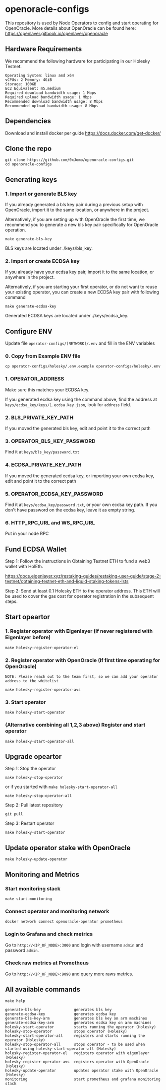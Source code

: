 # openoracle-configs
This repository is used by Node Operators to config and start operating for OpenOracle.
More details about OpenOracle can be found here: https://openlayer.gitbook.io/openlayer/openoracle

## Hardware Requirements
We recommend the following hardware for participating in our Holesky Testnet.
```
Operating System: linux amd x64
vCPUs: 2 Memory: 4GiB
Storage: 100GB
EC2 Equivalent: m5.medium
Required download bandwidth usage: 1 Mbps
Required upload bandwidth usage: 1 Mbps
Recommended download bandwidth usage: 8 Mbps
Recommended upload bandwidth usage: 8 Mbps
```

## Dependencies
Download and install docker per guide https://docs.docker.com/get-docker/

## Clone the repo
```
git clone https://github.com/0xJomo/openoracle-configs.git
cd openoracle-configs
```

## Generating keys

### 1. Import or generate BLS key
If you already generated a bls key pair during a previous setup with OpenOracle, import it to the same location, or anywhere in the project.

Alternatively, if you are setting up with OpenOracle the first time, we recommend you to generate a new bls key pair specifically for OpenOracle operation.

```
make generate-bls-key
```

BLS keys are located under ./keys/bls_key.

### 2. Import or create ECDSA key
If you already have your ecdsa key pair, import it to the same location, or anywhere in the project.

Alternatively, if you are starting your first operator, or do not want to reuse your existing operator, you can create a new ECDSA key pair with following command

```
make generate-ecdsa-key
```

Generated ECDSA keys are located under ./keys/ecdsa_key.

## Configure ENV
Update file `operator-configs/[NETWORK]/.env` and fill in the ENV variables

### 0. Copy from Example ENV file
`cp operator-configs/holesky/.env.example operator-configs/holesky/.env`

### 1. OPERATOR_ADDRESS
Make sure this matches your ECDSA key.

If you generated ecdsa key using the command above, find the address at `keys/ecdsa_key/keys/1.ecdsa.key.json`, look for `address` field.

### 2. BLS_PRIVATE_KEY_PATH
If you moved the generated bls key, edit and point it to the correct path

### 3. OPERATOR_BLS_KEY_PASSWORD
Find it at `keys/bls_key/password.txt`

### 4. ECDSA_PRIVATE_KEY_PATH
If you moved the generated ecdsa key, or importing your own ecdsa key, edit and point it to the correct path

### 5. OPERATOR_ECDSA_KEY_PASSWORD
Find it at `keys/ecdsa_key/password.txt`, or your own ecdsa key path. If you don't have password on the ecdsa key, leave it as empty string.

### 6. HTTP_RPC_URL and WS_RPC_URL
Put in your node RPC

## Fund ECDSA Wallet
Step 1: Follow the instructions in Obtaining Testnet ETH to fund a web3 wallet with HolEth.

https://docs.eigenlayer.xyz/restaking-guides/restaking-user-guide/stage-2-testnet/obtaining-testnet-eth-and-liquid-staking-tokens-lsts

Step 2: Send at least 0.1 Holesky ETH to the operator address. This ETH will be used to cover the gas cost for operator registration in the subsequent steps.


## Start opeartor

### 1. Register operator with Eigenlayer (If never registered with Eigenlayer before)
```
make holesky-register-operator-el
```

### 2. Register operator with OpenOracle (If first time operating for OpenOracle)
`NOTE: Please reach out to the team first, so we can add your operator address to the whitelist`

```
make holesky-register-operator-avs
```

### 3. Start operator
```
make holesky-start-operator
```

### (Alternative combining all 1,2,3 above) Register and start operator
```
make holesky-start-operator-all
```

## Upgrade opeartor
Step 1: Stop the operator
```
make holesky-stop-operator
```

or if you started with `make holesky-start-operator-all`
```
make holesky-stop-operator-all
```

Step 2: Pull latest repository
```
git pull
```

Step 3: Restart operator
```
make holesky-start-operator
```

## Update operator stake with OpenOracle
```
make holesky-update-operator
```

## Monitoring and Metrics
### Start monitoring stack
```
make start-monitoring
```

### Connect operator and monitoring network
```
docker network connect openoracle-operator prometheus
```

### Login to Grafana and check metrics
Go to `http://<IP_OF_NODE>:3000` and login with username `admin` and password `admin`.

### Check raw metrics at Prometheus
Go to `http://<IP_OF_NODE>:9090` and query more raws metrics.

## All available commands
```
make help
```

```
generate-bls-key               generates bls key
generate-ecdsa-key             generates ecdsa key
generate-bls-key-arm           generates bls key on arm machines
generate-ecdsa-key-arm         generates ecdsa key on arm machines
holesky-start-operator         starts running the operator (Holesky)
holesky-stop-operator          stops operator (Holesky)
holesky-start-operator-all     registers and starts running the operator (Holesky)
holesky-stop-operator-all      stops operator - to be used when started using holesky-start-operator-all (Holesky)
holesky-register-operator-el   registers operator with eigenlayer (Holesky)
holesky-register-operator-avs  registers operator with OpenOracle (Holesky)
holesky-update-operator        updates operator stake with OpenOracle (Holesky)
monitoring                     start prometheus and grafana monitoring stack
```
